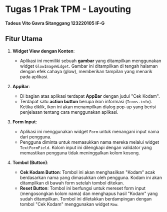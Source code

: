 # Tugas 1 Prak TPM - Layouting
**Tadeus Vito Gavra Sitanggang
123220105
IF-G**
## Fitur Utama

1. **Widget View dengan Konten**:
   - Aplikasi ini memiliki sebuah **gambar** yang ditampilkan menggunakan widget `GlowImageWidget`. Gambar ini ditampilkan di tengah halaman dengan efek cahaya (glow), memberikan tampilan yang menarik pada aplikasi.

2. **AppBar**:
   - Di bagian atas aplikasi terdapat **AppBar** dengan judul "Cek Kodam".
   - Terdapat satu **action button** berupa ikon informasi (`Icons.info`). Ketika diklik, ikon ini akan menampilkan dialog pop-up yang berisi penjelasan tentang cara menggunakan aplikasi.

3. **Form Input**:
   - Aplikasi ini menggunakan widget `Form` untuk menangani input nama dari pengguna.
   - Pengguna diminta untuk memasukkan nama mereka melalui widget `TextFormField`. Kolom input ini dilengkapi dengan validator yang memastikan pengguna tidak meninggalkan kolom kosong.

4. **Tombol (Button)**:
   - **Cek Kodam Button**: Tombol ini akan menghasilkan "Kodam" acak berdasarkan nama yang dimasukkan oleh pengguna. Kodam ini akan ditampilkan di bawah form setelah tombol ditekan.
   - **Reset Button**: Tombol ini berfungsi untuk mereset form input (mengosongkan kolom nama) dan menghapus hasil "Kodam" yang sudah ditampilkan. Tombol ini diletakkan berdampingan dengan tombol "Cek Kodam" menggunakan widget `Row`.
